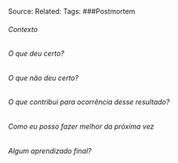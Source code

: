 

Source:
Related:
Tags:  ###Postmortem

###### Contexto

###### O que deu certo?

###### O que não deu certo?

###### O que contribui para ocorrência desse resultado?

###### Como eu posso fazer melhor da próxima vez

###### Algum aprendizado final?
